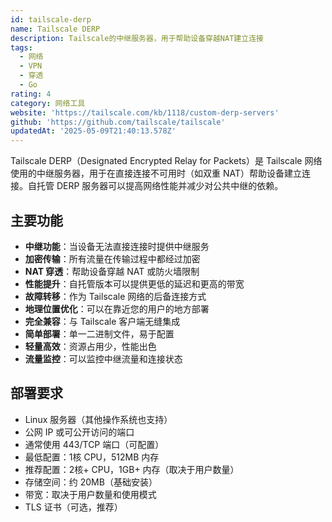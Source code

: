 ```yaml
---
id: tailscale-derp
name: Tailscale DERP
description: Tailscale的中继服务器，用于帮助设备穿越NAT建立连接
tags:
  - 网络
  - VPN
  - 穿透
  - Go
rating: 4
category: 网络工具
website: 'https://tailscale.com/kb/1118/custom-derp-servers'
github: 'https://github.com/tailscale/tailscale'
updatedAt: '2025-05-09T21:40:13.578Z'
---
```


Tailscale DERP（Designated Encrypted Relay for Packets）是 Tailscale 网络使用的中继服务器，用于在直接连接不可用时（如双重 NAT）帮助设备建立连接。自托管 DERP 服务器可以提高网络性能并减少对公共中继的依赖。

## 主要功能

- **中继功能**：当设备无法直接连接时提供中继服务
- **加密传输**：所有流量在传输过程中都经过加密
- **NAT 穿透**：帮助设备穿越 NAT 或防火墙限制
- **性能提升**：自托管版本可以提供更低的延迟和更高的带宽
- **故障转移**：作为 Tailscale 网络的后备连接方式
- **地理位置优化**：可以在靠近您的用户的地方部署
- **完全兼容**：与 Tailscale 客户端无缝集成
- **简单部署**：单一二进制文件，易于配置
- **轻量高效**：资源占用少，性能出色
- **流量监控**：可以监控中继流量和连接状态

## 部署要求

- Linux 服务器（其他操作系统也支持）
- 公网 IP 或可公开访问的端口
- 通常使用 443/TCP 端口（可配置）
- 最低配置：1核 CPU，512MB 内存
- 推荐配置：2核+ CPU，1GB+ 内存（取决于用户数量）
- 存储空间：约 20MB（基础安装）
- 带宽：取决于用户数量和使用模式
- TLS 证书（可选，推荐）
